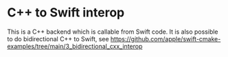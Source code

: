 # C++ to Swift interop

This is a C++ backend which is callable from Swift code. It is also possible to do bidirectional C++ to Swift, see https://github.com/apple/swift-cmake-examples/tree/main/3_bidirectional_cxx_interop
